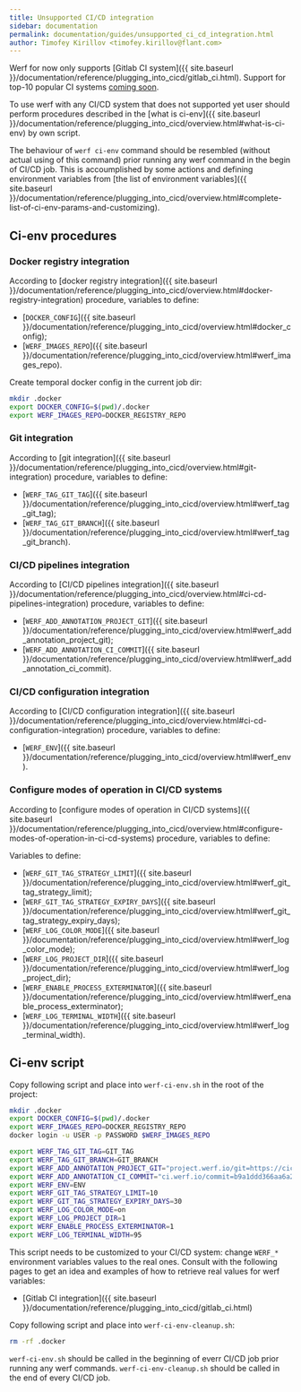 ```yaml
---
title: Unsupported CI/CD integration
sidebar: documentation
permalink: documentation/guides/unsupported_ci_cd_integration.html
author: Timofey Kirillov <timofey.kirillov@flant.com>
---
```


Werf for now only supports [Gitlab CI system]({{ site.baseurl }}/documentation/reference/plugging_into_cicd/gitlab_ci.html). Support for top-10 popular CI systems [coming soon](https://github.com/flant/werf/issues/1682).

To use werf with any CI/CD system that does not supported yet user should perform procedures described in the [what is ci-env]({{ site.baseurl }}/documentation/reference/plugging_into_cicd/overview.html#what-is-ci-env) by own script.

The behaviour of `werf ci-env` command should be resembled (without actual using of this command) prior running any werf command in the begin of CI/CD job. This is accoumplished by some actions and defining environment variables from [the list of environment variables]({{ site.baseurl }}/documentation/reference/plugging_into_cicd/overview.html#complete-list-of-ci-env-params-and-customizing).

## Ci-env procedures

### Docker registry integration

According to [docker registry integration]({{ site.baseurl }}/documentation/reference/plugging_into_cicd/overview.html#docker-registry-integration) procedure, variables to define:
 * [`DOCKER_CONFIG`]({{ site.baseurl }}/documentation/reference/plugging_into_cicd/overview.html#docker_config);
 * [`WERF_IMAGES_REPO`]({{ site.baseurl }}/documentation/reference/plugging_into_cicd/overview.html#werf_images_repo).

Create temporal docker config in the current job dir:

```bash
mkdir .docker
export DOCKER_CONFIG=$(pwd)/.docker
export WERF_IMAGES_REPO=DOCKER_REGISTRY_REPO
```

### Git integration

According to [git integration]({{ site.baseurl }}/documentation/reference/plugging_into_cicd/overview.html#git-integration) procedure, variables to define:
 * [`WERF_TAG_GIT_TAG`]({{ site.baseurl }}/documentation/reference/plugging_into_cicd/overview.html#werf_tag_git_tag);
 * [`WERF_TAG_GIT_BRANCH`]({{ site.baseurl }}/documentation/reference/plugging_into_cicd/overview.html#werf_tag_git_branch).

### CI/CD pipelines integration

According to [CI/CD pipelines integration]({{ site.baseurl }}/documentation/reference/plugging_into_cicd/overview.html#ci-cd-pipelines-integration) procedure, variables to define:
 * [`WERF_ADD_ANNOTATION_PROJECT_GIT`]({{ site.baseurl }}/documentation/reference/plugging_into_cicd/overview.html#werf_add_annotation_project_git);
 * [`WERF_ADD_ANNOTATION_CI_COMMIT`]({{ site.baseurl }}/documentation/reference/plugging_into_cicd/overview.html#werf_add_annotation_ci_commit).

### CI/CD configuration integration

According to [CI/CD configuration integration]({{ site.baseurl }}/documentation/reference/plugging_into_cicd/overview.html#ci-cd-configuration-integration) procedure, variables to define:
 * [`WERF_ENV`]({{ site.baseurl }}/documentation/reference/plugging_into_cicd/overview.html#werf_env).

### Configure modes of operation in CI/CD systems

According to [configure modes of operation in CI/CD systems]({{ site.baseurl }}/documentation/reference/plugging_into_cicd/overview.html#configure-modes-of-operation-in-ci-cd-systems) procedure, variables to define:

Variables to define:
 * [`WERF_GIT_TAG_STRATEGY_LIMIT`]({{ site.baseurl }}/documentation/reference/plugging_into_cicd/overview.html#werf_git_tag_strategy_limit);
 * [`WERF_GIT_TAG_STRATEGY_EXPIRY_DAYS`]({{ site.baseurl }}/documentation/reference/plugging_into_cicd/overview.html#werf_git_tag_strategy_expiry_days);
 * [`WERF_LOG_COLOR_MODE`]({{ site.baseurl }}/documentation/reference/plugging_into_cicd/overview.html#werf_log_color_mode);
 * [`WERF_LOG_PROJECT_DIR`]({{ site.baseurl }}/documentation/reference/plugging_into_cicd/overview.html#werf_log_project_dir);
 * [`WERF_ENABLE_PROCESS_EXTERMINATOR`]({{ site.baseurl }}/documentation/reference/plugging_into_cicd/overview.html#werf_enable_process_exterminator);
 * [`WERF_LOG_TERMINAL_WIDTH`]({{ site.baseurl }}/documentation/reference/plugging_into_cicd/overview.html#werf_log_terminal_width).

## Ci-env script

Copy following script and place into `werf-ci-env.sh` in the root of the project:

```bash
mkdir .docker
export DOCKER_CONFIG=$(pwd)/.docker
export WERF_IMAGES_REPO=DOCKER_REGISTRY_REPO
docker login -u USER -p PASSWORD $WERF_IMAGES_REPO

export WERF_TAG_GIT_TAG=GIT_TAG
export WERF_TAG_GIT_BRANCH=GIT_BRANCH
export WERF_ADD_ANNOTATION_PROJECT_GIT="project.werf.io/git=https://cicd.domain.com/project/x"
export WERF_ADD_ANNOTATION_CI_COMMIT="ci.werf.io/commit=b9a1ddd366aa6a20a0fd43fb6612f349d33465ff"
export WERF_ENV=ENV
export WERF_GIT_TAG_STRATEGY_LIMIT=10
export WERF_GIT_TAG_STRATEGY_EXPIRY_DAYS=30
export WERF_LOG_COLOR_MODE=on
export WERF_LOG_PROJECT_DIR=1
export WERF_ENABLE_PROCESS_EXTERMINATOR=1
export WERF_LOG_TERMINAL_WIDTH=95
```

This script needs to be customized to your CI/CD system: change `WERF_*` environment variables values to the real ones. Consult with the following pages to get an idea and examples of how to retrieve real values for werf variables:
 * [Gitlab CI integration]({{ site.baseurl }}/documentation/reference/plugging_into_cicd/gitlab_ci.html)

Copy following script and place into `werf-ci-env-cleanup.sh`:

```bash
rm -rf .docker
```

`werf-ci-env.sh` should be called in the beginning of everr CI/CD job prior running any werf commands.
`werf-ci-env-cleanup.sh` should be called in the end of every CI/CD job.

